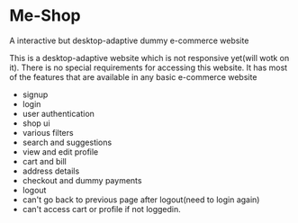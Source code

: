# Me-Shop
A interactive but desktop-adaptive dummy e-commerce website

This is a desktop-adaptive website which is not responsive yet(will wotk on it).
There is no special requirements for accessing this website.
It has most of the features that are available in any basic e-commerce website
- signup
- login
- user authentication
- shop ui
- various filters
- search and suggestions
- view and edit profile
- cart and bill
- address details
- checkout and dummy payments
- logout
- can't go back to previous page after logout(need to login again)
- can't access cart or profile if not loggedin.
